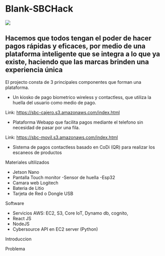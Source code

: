 
# Blank-SBCHack

<img src= "https://fincluye.s3.amazonaws.com/palpei.png">

## Hacemos que todos tengan el poder de hacer pagos rápidas y eficaces, por medio de una plataforma inteligente que se integra a lo que ya existe, haciendo que las marcas brinden una experiencia única

El projecto consta de 3 principales componentes que forman una plataforma.


- Un kiosko de pago biometrico wireless y contactless, que utiliza la huella del usuario como medio de pago.

Link: https://sbc-cajero.s3.amazonaws.com/index.html

- Plataforma Webapp que facilita pagos mediante el telefono sin necesidad de pasar por una fila.

Link: https://sbc-movil.s3.amazonaws.com/index.html

- Sistema de pagos contactless basado en CoDi (QR) para realizar los escaneos de productos

Materiales ultilizados

- Jetson Nano
- Pantalla Touch  monitor
-Sensor de huella
-Esp32
- Camara web Logitech
- Bateria de Litio 
- Tarjeta de Red o Dongle USB

Software 

- Servicios AWS: EC2, S3, Core IoT, Dynamo db, cognito, 
- React JS
- NodeJS
- Cybersource API en EC2 server (Python)

Introduccion



Problema 







